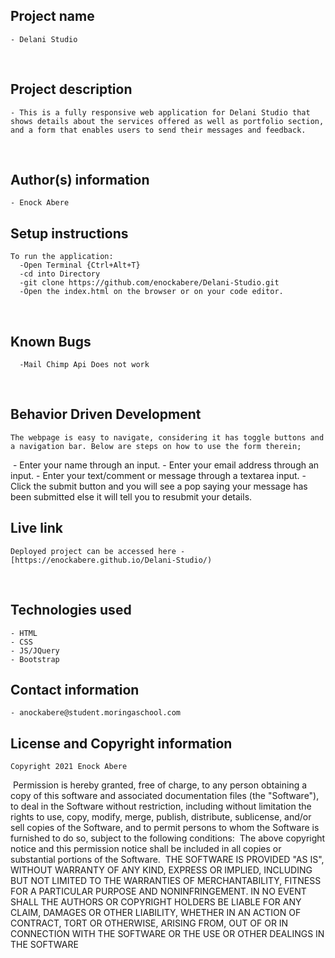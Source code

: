 ## Project name
    - Delani Studio
​
## Project description
    - This is a fully responsive web application for Delani Studio that shows details about the services offered as well as portfolio section, and a form that enables users to send their messages and feedback.

​
## Author(s) information
    - Enock Abere

## Setup instructions
    To run the application:
      -Open Terminal {Ctrl+Alt+T}
      -cd into Directory
      -git clone https://github.com/enockabere/Delani-Studio.git
      -Open the index.html on the browser or on your code editor.
​
## Known Bugs
      -Mail Chimp Api Does not work
​
## Behavior Driven Development
    The webpage is easy to navigate, considering it has toggle buttons and a navigation bar. Below are steps on how to use the form therein;
​
    - Enter your name through an input.
    - Enter your email address through an input.
    - Enter your text/comment or message through a textarea input.
    - Click the submit button and you will see a pop saying your message has been submitted else it will tell you to resubmit your details.

## Live link
    Deployed project can be accessed here -  [https://enockabere.github.io/Delani-Studio/)
​
## Technologies used
    - HTML
    - CSS
    - JS/JQuery
    - Bootstrap

## Contact information
    - anockabere@student.moringaschool.com

## License and Copyright information
    Copyright 2021 Enock Abere
​
    Permission is hereby granted, free of charge, to any person obtaining a copy of this software and associated documentation files (the "Software"), to deal in the Software without restriction, including without limitation the rights to use, copy, modify, merge, publish, distribute, sublicense, and/or sell copies of the Software, and to permit persons to whom the Software is furnished to do so, subject to the following conditions:
​
    The above copyright notice and this permission notice shall be included in all copies or substantial portions of the Software.
​
    THE SOFTWARE IS PROVIDED "AS IS", WITHOUT WARRANTY OF ANY KIND, EXPRESS OR IMPLIED, INCLUDING BUT NOT LIMITED TO THE WARRANTIES OF MERCHANTABILITY, FITNESS FOR A PARTICULAR PURPOSE AND NONINFRINGEMENT. IN NO EVENT SHALL THE AUTHORS OR COPYRIGHT HOLDERS BE LIABLE FOR ANY CLAIM, DAMAGES OR OTHER LIABILITY, WHETHER IN AN ACTION OF CONTRACT, TORT OR OTHERWISE, ARISING FROM, OUT OF OR IN CONNECTION WITH THE SOFTWARE OR THE USE OR OTHER DEALINGS IN THE SOFTWARE
